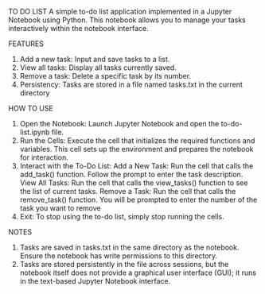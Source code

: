 TO DO LIST 
A simple to-do list application implemented in a Jupyter Notebook using Python. This notebook allows you to manage your tasks interactively within the notebook interface.

FEATURES
1. Add a new task: Input and save tasks to a list.
2. View all tasks: Display all tasks currently saved.
3. Remove a task: Delete a specific task by its number.
4. Persistency: Tasks are stored in a file named tasks.txt in the current directory

HOW TO USE
1. Open the Notebook: Launch Jupyter Notebook and open the to-do-list.ipynb file.
2. Run the Cells: Execute the cell that initializes the required functions and variables. This cell sets up the environment and prepares the notebook for interaction.
3. Interact with the To-Do List:
Add a New Task: Run the cell that calls the add_task() function. Follow the prompt to enter the task description.
View All Tasks: Run the cell that calls the view_tasks() function to see the list of current tasks.
Remove a Task: Run the cell that calls the remove_task() function. You will be prompted to enter the number of the task you want to remove
4. Exit: To stop using the to-do list, simply stop running the cells.

NOTES
1. Tasks are saved in tasks.txt in the same directory as the notebook. Ensure the notebook has write permissions to this directory.
2. Tasks are stored persistently in the file across sessions, but the notebook itself does not provide a graphical user interface (GUI); it runs in the text-based Jupyter Notebook interface.


